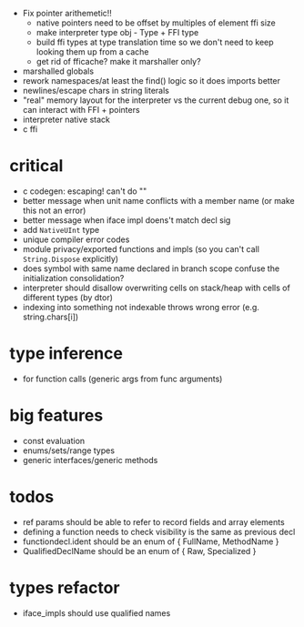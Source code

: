 * Fix pointer arithemetic!!
  * native pointers need to be offset by multiples of element ffi size
  * make interpreter type obj - Type + FFI type
  * build ffi types at type translation time so we don't need to keep looking them up from a cache
  * get rid of fficache? make it marshaller only?
* marshalled globals
* rework namespaces/at least the find() logic so it does imports better
* newlines/escape chars in string literals
* "real" memory layout for the interpreter vs the current debug one, so it can interact with FFI + pointers
* interpreter native stack
* c ffi

# critical

* c codegen: escaping! can't do ""
* better message when unit name conflicts with a member name (or make this not an error)
* better message when iface impl doens't match decl sig
* add `NativeUInt` type
* unique compiler error codes
* module privacy/exported functions and impls (so you can't call `String.Dispose` explicitly)
* does symbol with same name declared in branch scope confuse the initialization consolidation?
* interpreter should disallow overwriting cells on stack/heap with cells of different types (by dtor)
* indexing into something not indexable throws wrong error (e.g. string.chars[i])

# type inference
* for function calls (generic args from func arguments)

# big features

* const evaluation
* enums/sets/range types
* generic interfaces/generic methods

# todos

* ref params should be able to refer to record fields and array elements
* defining a function needs to check visibility is the same as previous decl
* functiondecl.ident should be an enum of { FullName, MethodName }
* QualifiedDeclName should be an enum of { Raw, Specialized }

# types refactor

* iface_impls should use qualified names